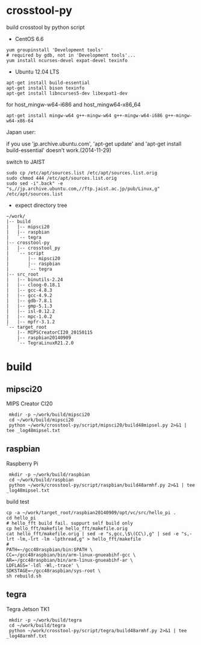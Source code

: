 crosstool-py
============

build crosstool by python script


* CentOS 6.6

```
yum groupinstall 'Development tools'
# required by gdb, not in 'Development tools'...
yum install ncurses-devel expat-devel texinfo
```

* Ubuntu 12.04 LTS

```
apt-get install build-essential
apt-get install bison texinfo
apt-get install libncurses5-dev libexpat1-dev
```

for host_mingw-w64-i686 and host_mingw64-x86_64
```
apt-get install mingw-w64 g++-mingw-w64 g++-mingw-w64-i686 g++-mingw-w64-x86-64
```

Japan user:

if you use 'jp.archive.ubuntu.com',
'apt-get update' and 'apt-get install build-essential' doesn't work.(2014-11-29)

switch to JAIST
```
sudo cp /etc/apt/sources.list /etc/apt/sources.list.orig
sudo chmod 444 /etc/apt/sources.list.orig
sudo sed -i".back" -e "s,//jp.archive.ubuntu.com,//ftp.jaist.ac.jp/pub/Linux,g" /etc/apt/sources.list
```



* expect directory tree

```
~/work/
|-- build
|   |-- mipsci20
|   |-- raspbian
|   `-- tegra
|-- crosstool-py
|   |-- crosstool_py
|   `-- script
|       |-- mipsci20
|       |-- raspbian
|       `-- tegra
|-- src_root
|   |-- binutils-2.24
|   |-- cloog-0.18.1
|   |-- gcc-4.8.3
|   |-- gcc-4.9.2
|   |-- gdb-7.8.1
|   |-- gmp-5.1.3
|   |-- isl-0.12.2
|   |-- mpc-1.0.2
|   |-- mpfr-3.1.2
`-- target_root
    |-- MIPSCreatorCI20_20150115
    |-- raspbian20140909
    `-- TegraLinuxR21.2.0
```

# build

## mipsci20

MIPS Creator CI20

```
 mkdir -p ~/work/build/mipsci20
 cd ~/work/build/mipsci20
 python ~/work/crosstool-py/script/mipsci20/build48mipsel.py 2>&1 | tee _log48mipsel.txt
```

## raspbian

Raspberry Pi

```
 mkdir -p ~/work/build/raspbian
 cd ~/work/build/raspbian
 python ~/work/crosstool-py/script/raspbian/build48armhf.py 2>&1 | tee _log48mipsel.txt
```

build test
```
cp -a ~/work/target_root/raspbian20140909/opt/vc/src/hello_pi .
cd hello_pi
# hello_fft build fail. suppurt self build only
cp hello_fft/makefile hello_fft/makefile.orig
cat hello_fft/makefile.orig | sed -e "s,gcc,\$\(CC\),g" | sed -e "s,-lrt -lm,-lrt -lm -lpthread,g" > hello_fft/makefile
#
PATH=~/gcc48raspbian/bin:$PATH \
CC=~/gcc48raspbian/bin/arm-linux-gnueabihf-gcc \
AR=~/gcc48raspbian/bin/arm-linux-gnueabihf-ar \
LDFLAGS='-ldl -Wl,-trace' \
SDKSTAGE=~/gcc48raspbian/sys-root \
sh rebuild.sh
```

## tegra

Tegra Jetson TK1

```
 mkdir -p ~/work/build/tegra
 cd ~/work/build/tegra
 python ~/work/crosstool-py/script/tegra/build48armhf.py 2>&1 | tee _log48armhf.txt
```

